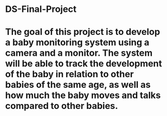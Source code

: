 # DS-Final-Project

# The goal of this project is to develop a baby monitoring system using a camera and a monitor. The system will be able to track the development of the baby in relation to other babies of the same age, as well as how much the baby moves and talks compared to other babies.
